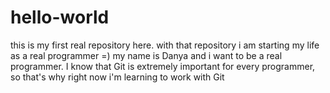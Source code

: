 # hello-world
this is my first real repository here. with that repository i am starting my life as a real programmer =)
my name is Danya and i want to be a real programmer. I know that Git is extremely important for every programmer, so that's why right now i'm learning to work with Git
